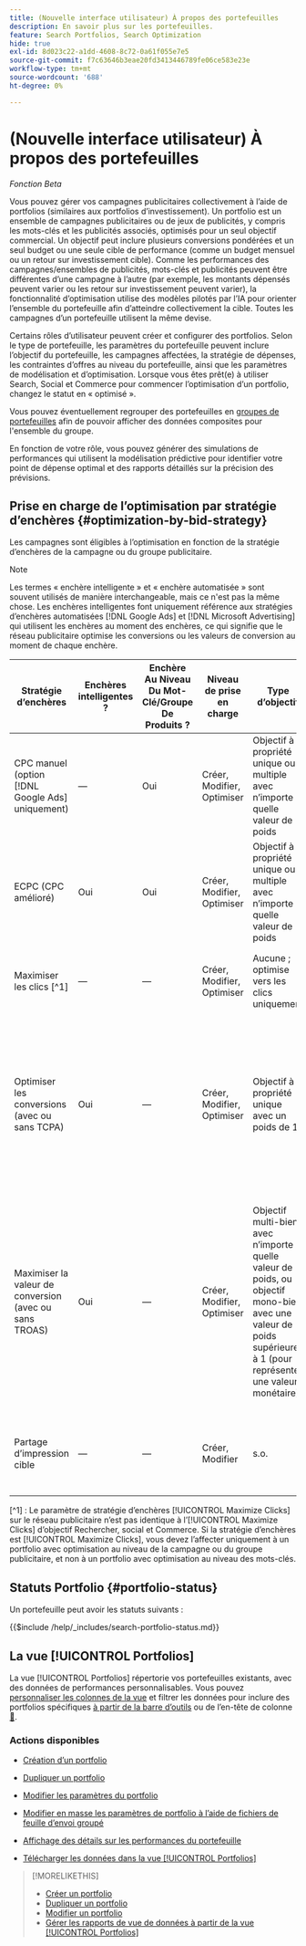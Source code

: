 ```yaml
---
title: (Nouvelle interface utilisateur) À propos des portefeuilles
description: En savoir plus sur les portefeuilles.
feature: Search Portfolios, Search Optimization
hide: true
exl-id: 8d023c22-a1dd-4608-8c72-0a61f055e7e5
source-git-commit: f7c63646b3eae20fd3413446789fe06ce583e23e
workflow-type: tm+mt
source-wordcount: '688'
ht-degree: 0%

---
```


# (Nouvelle interface utilisateur) À propos des portefeuilles

*Fonction Beta*

Vous pouvez gérer vos campagnes publicitaires collectivement à l’aide de portfolios (similaires aux portfolios d’investissement). Un portfolio est un ensemble de campagnes publicitaires ou de jeux de publicités, y compris les mots-clés et les publicités associés, optimisés pour un seul objectif commercial. Un objectif peut inclure plusieurs conversions pondérées et un seul budget ou une seule cible de performance (comme un budget mensuel ou un retour sur investissement cible). Comme les performances des campagnes/ensembles de publicités, mots-clés et publicités peuvent être différentes d’une campagne à l’autre (par exemple, les montants dépensés peuvent varier ou les retour sur investissement peuvent varier), la fonctionnalité d’optimisation utilise des modèles pilotés par l’IA pour orienter l’ensemble du portefeuille afin d’atteindre collectivement la cible. Toutes les campagnes d’un portefeuille utilisent la même devise.

Certains rôles d’utilisateur peuvent créer et configurer des portfolios. Selon le type de portefeuille, les paramètres du portefeuille peuvent inclure l’objectif du portefeuille, les campagnes affectées, la stratégie de dépenses, les contraintes d’offres au niveau du portefeuille, ainsi que les paramètres de modélisation et d’optimisation. Lorsque vous êtes prêt(e) à utiliser Search, Social et Commerce pour commencer l’optimisation d’un portfolio, changez le statut en « optimisé ».

Vous pouvez éventuellement regrouper des portefeuilles en [groupes de portefeuilles](portfolio-group-manage.md) afin de pouvoir afficher des données composites pour l&#39;ensemble du groupe.

En fonction de votre rôle, vous pouvez générer des simulations de performances qui utilisent la modélisation prédictive pour identifier votre point de dépense optimal et des rapports détaillés sur la précision des prévisions.<!-- Mention this now? In addition, all users can use the Spend Recommendation Tool to identify the optimal budget distribution across portfolios. -->

## Prise en charge de l’optimisation par stratégie d’enchères {#optimization-by-bid-strategy}

Les campagnes sont éligibles à l’optimisation en fonction de la stratégie d’enchères de la campagne ou du groupe publicitaire.

>[!NOTE]
>
>Les termes « enchère intelligente » et « enchère automatisée » sont souvent utilisés de manière interchangeable, mais ce n&#39;est pas la même chose. Les enchères intelligentes font uniquement référence aux stratégies d’enchères automatisées [!DNL Google Ads] et [!DNL Microsoft Advertising] qui utilisent les enchères au moment des enchères, ce qui signifie que le réseau publicitaire optimise les conversions ou les valeurs de conversion au moment de chaque enchère.

<!-- Add "Frequency of Bidding (or other actions, like adjusting campaign budget or bid adjustment values?) -->

| Stratégie d’enchères | Enchères intelligentes ? | Enchère Au Niveau Du Mot-Clé/Groupe De Produits ? | Niveau de prise en charge | Type d’objectif | Unité d&#39;enchères | Que définit Adobe ? | Que définit le réseau publicitaire ? |
|---|---|---|---|---|---|---|---|
| CPC manuel (option [!DNL Google Ads] uniquement) | — | Oui | Créer, Modifier, Optimiser | Objectif à propriété unique ou multiple avec n’importe quelle valeur de poids | Mot-clé + Type de correspondance + Campagne | Enchère par mot-clé, budget de campagne, valeurs d’ajustement d’enchère | s.o. |
| ECPC (CPC amélioré) | Oui | Oui | Créer, Modifier, Optimiser | Objectif à propriété unique ou multiple avec n’importe quelle valeur de poids | Mot-clé + Type de correspondance + Campagne | Enchère par mot-clé, budget de la campagne | Ajuste les enchères en temps réel |
| Maximiser les clics [^1] | — | — | Créer, Modifier, Optimiser | Aucune ; optimise vers les clics uniquement | Campagne | Budget de la campagne | Ajuste les enchères en temps réel pour maximiser les clics dans le budget |
| Optimiser les conversions<br>(avec ou sans TCPA) | Oui | — | Créer, Modifier, Optimiser | Objectif à propriété unique avec un poids de 1 | Campagne ou groupe publicitaire ([!DNL Google Ads])<br>Campagne uniquement ([!DNL Microsoft Advertising]) | Budget de la campagne, Coût par acquisition (CPA) cible lorsqu’elle est définie<br>TCPA peut être une stratégie d’enchères autonome en [!DNL Microsoft Advertising]) | Ajuste les enchères en temps réel pour maximiser les commandes/leads dans le budget, atteignant un objectif de CPA lorsque la cible est définie |
| Maximiser la valeur de conversion<br>(avec ou sans TROAS) | Oui | — | Créer, Modifier, Optimiser | Objectif multi-biens avec n’importe quelle valeur de poids, ou objectif mono-bien avec une valeur de poids supérieure à 1 (pour représenter une valeur monétaire) | Campagne ou groupe publicitaire ([!DNL Google Ads])<br>Campagne uniquement ([!DNL Microsoft Advertising]) | Budget de la campagne, retour sur dépenses publicitaires cible lorsqu’il est défini<br>Le retour sur dépenses publicitaires peut être une stratégie d’enchères autonome en [!DNL Microsoft Advertising]) | Ajuste les offres en temps réel pour maximiser les revenus/bénéfices dans le budget, atteignant un objectif de retour sur dépenses publicitaires lorsque la cible est définie |
| Partage d’impression cible | — | — | Créer, Modifier | s.o. | s.o. | s.o. - ne peut pas être affecté à un portefeuille | Ajuste les enchères en temps réel pour atteindre un objectif de partage d’impression |

[^1] : Le paramètre de stratégie d’enchères [!UICONTROL Maximize Clicks] sur le réseau publicitaire n’est pas identique à l’[!UICONTROL Maximize Clicks] d’objectif Rechercher, social et Commerce. Si la stratégie d’enchères est [!UICONTROL Maximize Clicks], vous devez l’affecter uniquement à un portfolio avec optimisation au niveau de la campagne ou du groupe publicitaire, et non à un portfolio avec optimisation au niveau des mots-clés.

## Statuts Portfolio {#portfolio-status}

Un portefeuille peut avoir les statuts suivants :

<!-- **Link to include file for "Portfolio status"** -->

{{$include /help/_includes/search-portfolio-status.md}}

## La vue [!UICONTROL Portfolios]

La vue [!UICONTROL Portfolios] répertorie vos portefeuilles existants, avec des données de performances personnalisables. Vous pouvez [personnaliser les colonnes de la vue](/help/search-social-commerce/common-tasks/data-views/custom-default-views-manage.md) et filtrer les données pour inclure des portfolios spécifiques [à partir de la barre d’outils](/help/search-social-commerce/common-tasks/data-views/ad-hoc-settings/column-filter-apply-from-toolbar.md) ou de l’en-tête de colonne [&#128279;](/help/search-social-commerce/common-tasks/data-views/ad-hoc-settings/column-filter-apply-from-column-heading.md).

<!-- No options yet to edit anything within the grid, view bid changes, add a portfolio to a portfolio group, edit the Target column, or import/export DOW targets. -->

### Actions disponibles

<!-- Update with any new options -->

<!-- within row:
* [Rename a portfolio](portfolio-rename.md)

* [View the constraints for a portfolio](portfolio-view-constraint.md)

* [View the change history for a portfolio](portfolio-view-change-history.md)
-->

* [Création d’un portfolio](portfolio-create.md)

* [Dupliquer un portfolio](portfolio-duplicate.md)

* [Modifier les paramètres du portfolio](portfolio-edit.md)

* [Modifier en masse les paramètres de portfolio à l’aide de fichiers de feuille d’envoi groupé](portfolio-bulksheets.md)

* [Affichage des détails sur les performances du portefeuille](portfolio-details.md)

* [Télécharger les données dans la vue [!UICONTROL Portfolios]](portfolio-view-report.md)

>[!MORELIKETHIS]
>
>* [Créer un portfolio](portfolio-create.md)
>* [Dupliquer un portfolio](portfolio-duplicate.md)
>* [Modifier un portfolio](portfolio-edit.md)
>* [Gérer les rapports de vue de données à partir de la vue [!UICONTROL Portfolios]](portfolio-view-report.md)
